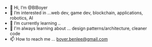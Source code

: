 - 👋 Hi, I’m @BlBoyer
- 👀 I’m interested in ...web dev, game dev, blockchain, applications, robotics, AI
- 🌱 I’m currently learning ..
- 🌲 I'm always learning about ... design patterns/architecture, cleaner code
- 📫 How to reach me ... boyer.benlee@gmail.com

<!---
BlBoyer/BlBoyer is a ✨ special ✨ repository because its `README.md` (this file) appears on your GitHub profile.
You can click the Preview link to take a look at your changes.
--->
